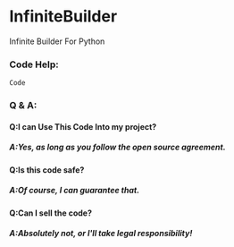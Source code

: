 # InfiniteBuilder
Infinite Builder For Python

### Code Help:

`Code`

### Q & A:

#### 	Q:I can Use This Code Into my project?

##### 		A:Yes, as long as you follow the open source agreement.

#### 	Q:Is this code safe?

##### 		A:Of course, I can guarantee that.

#### 	Q:Can I sell the code?

##### 		A:Absolutely not, or I'll take legal responsibility!

